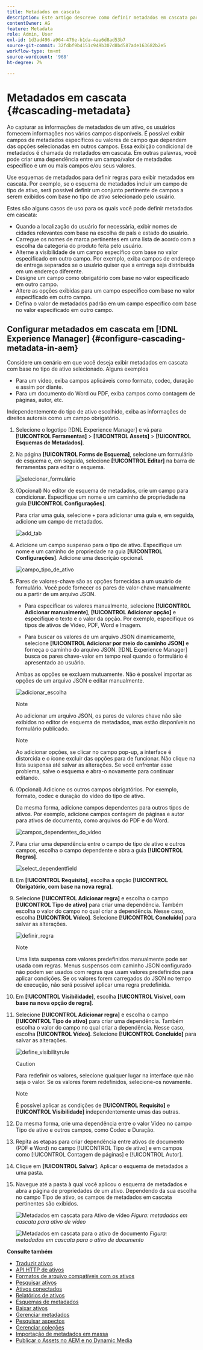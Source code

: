 ```yaml
---
title: Metadados em cascata
description: Este artigo descreve como definir metadados em cascata para ativos.
contentOwner: AG
feature: Metadata
role: Admin, User
exl-id: 1d3ad496-a964-476e-b1da-4aa6d8ad53b7
source-git-commit: 32fdbf9b4151c949b307d8bd587ade163682b2e5
workflow-type: tm+mt
source-wordcount: '968'
ht-degree: 7%

---
```


# Metadados em cascata {#cascading-metadata}

Ao capturar as informações de metadados de um ativo, os usuários fornecem informações nos vários campos disponíveis. É possível exibir campos de metadados específicos ou valores de campo que dependem das opções selecionadas em outros campos. Essa exibição condicional de metadados é chamada de metadados em cascata. Em outras palavras, você pode criar uma dependência entre um campo/valor de metadados específico e um ou mais campos e/ou seus valores.

Use esquemas de metadados para definir regras para exibir metadados em cascata. Por exemplo, se o esquema de metadados incluir um campo de tipo de ativo, será possível definir um conjunto pertinente de campos a serem exibidos com base no tipo de ativo selecionado pelo usuário.

Estes são alguns casos de uso para os quais você pode definir metadados em cascata:

* Quando a localização do usuário for necessária, exibir nomes de cidades relevantes com base na escolha de país e estado do usuário.
* Carregue os nomes de marca pertinentes em uma lista de acordo com a escolha da categoria do produto feita pelo usuário.
* Alterne a visibilidade de um campo específico com base no valor especificado em outro campo. Por exemplo, exiba campos de endereço de entrega separados se o usuário quiser que a entrega seja distribuída em um endereço diferente.
* Designe um campo como obrigatório com base no valor especificado em outro campo.
* Altere as opções exibidas para um campo específico com base no valor especificado em outro campo.
* Defina o valor de metadados padrão em um campo específico com base no valor especificado em outro campo.

## Configurar metadados em cascata em [!DNL Experience Manager] {#configure-cascading-metadata-in-aem}

Considere um cenário em que você deseja exibir metadados em cascata com base no tipo de ativo selecionado. Alguns exemplos

* Para um vídeo, exiba campos aplicáveis como formato, codec, duração e assim por diante.
* Para um documento do Word ou PDF, exiba campos como contagem de páginas, autor, etc.

Independentemente do tipo de ativo escolhido, exiba as informações de direitos autorais como um campo obrigatório.

1. Selecione o logotipo [!DNL Experience Manager] e vá para **[!UICONTROL Ferramentas]** > **[!UICONTROL Assets]** > **[!UICONTROL Esquemas de Metadados]**.
1. Na página **[!UICONTROL Forms de Esquema]**, selecione um formulário de esquema e, em seguida, selecione **[!UICONTROL Editar]** na barra de ferramentas para editar o esquema.

   ![selecionar_formulário](assets/select_form.png)

1. (Opcional) No editor de esquema de metadados, crie um campo para condicionar. Especifique um nome e um caminho de propriedade na guia **[!UICONTROL Configurações]**.

   Para criar uma guia, selecione `+` para adicionar uma guia e, em seguida, adicione um campo de metadados.

   ![add_tab](assets/add_tab.png)

1. Adicione um campo suspenso para o tipo de ativo. Especifique um nome e um caminho de propriedade na guia **[!UICONTROL Configurações]**. Adicione uma descrição opcional.

   ![campo_tipo_de_ativo](assets/asset_type_field.png)

1. Pares de valores-chave são as opções fornecidas a um usuário de formulário. Você pode fornecer os pares de valor-chave manualmente ou a partir de um arquivo JSON.

   * Para especificar os valores manualmente, selecione **[!UICONTROL Adicionar manualmente]**, **[!UICONTROL Adicionar opção]** e especifique o texto e o valor da opção. Por exemplo, especifique os tipos de ativos de Vídeo, PDF, Word e Imagem.

   * Para buscar os valores de um arquivo JSON dinamicamente, selecione **[!UICONTROL Adicionar por meio do caminho JSON]** e forneça o caminho do arquivo JSON. [!DNL Experience Manager] busca os pares chave-valor em tempo real quando o formulário é apresentado ao usuário.

   Ambas as opções se excluem mutuamente. Não é possível importar as opções de um arquivo JSON e editar manualmente.

   ![adicionar_escolha](assets/add_choice.png)

   >[!NOTE]
   >
   >Ao adicionar um arquivo JSON, os pares de valores chave não são exibidos no editor de esquema de metadados, mas estão disponíveis no formulário publicado.

   >[!NOTE]
   >
   >Ao adicionar opções, se clicar no campo pop-up, a interface é distorcida e o ícone excluir das opções para de funcionar. Não clique na lista suspensa até salvar as alterações. Se você enfrentar esse problema, salve o esquema e abra-o novamente para continuar editando.

1. (Opcional) Adicione os outros campos obrigatórios. Por exemplo, formato, codec e duração do vídeo do tipo de ativo.

   Da mesma forma, adicione campos dependentes para outros tipos de ativos. Por exemplo, adicione campos contagem de páginas e autor para ativos de documento, como arquivos do PDF e do Word.

   ![campos_dependentes_do_vídeo](assets/video_dependent_fields.png)

1. Para criar uma dependência entre o campo de tipo de ativo e outros campos, escolha o campo dependente e abra a guia **[!UICONTROL Regras]**.

   ![select_dependentfield](assets/select_dependentfield.png)

1. Em **[!UICONTROL Requisito]**, escolha a opção **[!UICONTROL Obrigatório, com base na nova regra]**.
1. Selecione **[!UICONTROL Adicionar regra]** e escolha o campo **[!UICONTROL Tipo de ativo]** para criar uma dependência. Também escolha o valor do campo no qual criar a dependência. Nesse caso, escolha **[!UICONTROL Vídeo]**. Selecione **[!UICONTROL Concluído]** para salvar as alterações.

   ![definir_regra](assets/define_rule.png)

   >[!NOTE]
   >
   >Uma lista suspensa com valores predefinidos manualmente pode ser usada com regras. Menus suspensos com caminho JSON configurado não podem ser usados com regras que usam valores predefinidos para aplicar condições. Se os valores forem carregados do JSON no tempo de execução, não será possível aplicar uma regra predefinida.

1. Em **[!UICONTROL Visibilidade]**, escolha **[!UICONTROL Visível, com base na nova opção de regra]**.

1. Selecione **[!UICONTROL Adicionar regra]** e escolha o campo **[!UICONTROL Tipo de ativo]** para criar uma dependência. Também escolha o valor do campo no qual criar a dependência. Nesse caso, escolha **[!UICONTROL Vídeo]**. Selecione **[!UICONTROL Concluído]** para salvar as alterações.

   ![define_visibilityrule](assets/define_visibilityrule.png)

   >[!CAUTION]
   >
   >Para redefinir os valores, selecione qualquer lugar na interface que não seja o valor. Se os valores forem redefinidos, selecione-os novamente.

   >[!NOTE]
   >
   >É possível aplicar as condições de **[!UICONTROL Requisito]** e **[!UICONTROL Visibilidade]** independentemente umas das outras.

1. Da mesma forma, crie uma dependência entre o valor Vídeo no campo Tipo de ativo e outros campos, como Codec e Duração.
1. Repita as etapas para criar dependência entre ativos de documento (PDF e Word) no campo [!UICONTROL Tipo de ativo] e em campos como [!UICONTROL Contagem de páginas] e [!UICONTROL Autor].
1. Clique em **[!UICONTROL Salvar]**. Aplicar o esquema de metadados a uma pasta.

1. Navegue até a pasta à qual você aplicou o esquema de metadados e abra a página de propriedades de um ativo. Dependendo da sua escolha no campo Tipo de ativo, os campos de metadados em cascata pertinentes são exibidos.

   ![Metadados em cascata para Ativo de vídeo](assets/video_asset.png)
   *Figura: metadados em cascata para ativo de vídeo*

   ![Metadados em cascata para o ativo de documento](assets/doc_type_fields.png)
   *Figura: metadados em cascata para o ativo de documento*

**Consulte também**

* [Traduzir ativos](translate-assets.md)
* [API HTTP de ativos](mac-api-assets.md)
* [Formatos de arquivo compatíveis com os ativos](file-format-support.md)
* [Pesquisar ativos](search-assets.md)
* [Ativos conectados](use-assets-across-connected-assets-instances.md)
* [Relatórios de ativos](asset-reports.md)
* [Esquemas de metadados](metadata-schemas.md)
* [Baixar ativos](download-assets-from-aem.md)
* [Gerenciar metadados](manage-metadata.md)
* [Pesquisar aspectos](search-facets.md)
* [Gerenciar coleções](manage-collections.md)
* [Importação de metadados em massa](metadata-import-export.md)
* [Publicar o Assets no AEM e no Dynamic Media](/help/assets/publish-assets-to-aem-and-dm.md)
